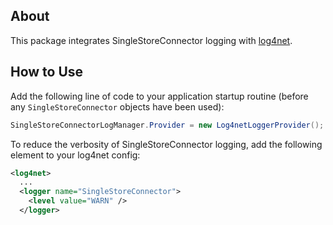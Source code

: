 ## About

This package integrates SingleStoreConnector logging with [log4net](https://www.nuget.org/packages/log4net/).

## How to Use

Add the following line of code to your application startup routine (before any `SingleStoreConnector` objects have been used):

```csharp
SingleStoreConnectorLogManager.Provider = new Log4netLoggerProvider();
```

To reduce the verbosity of SingleStoreConnector logging, add the following element to your log4net config:

```xml
<log4net>
  ...
  <logger name="SingleStoreConnector">
    <level value="WARN" />
  </logger>
```
